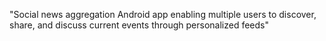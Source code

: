 "Social news aggregation Android app enabling multiple users to discover, share, and discuss current events through personalized feeds"
